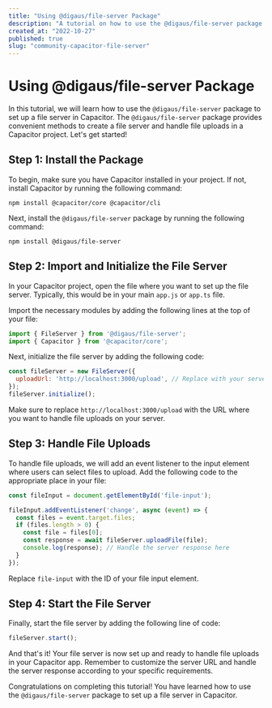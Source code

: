 ```yaml
---
title: "Using @digaus/file-server Package"
description: "A tutorial on how to use the @digaus/file-server package to set up a file server in Capacitor."
created_at: "2022-10-27"
published: true
slug: "community-capacitor-file-server"
---
```


# Using @digaus/file-server Package

In this tutorial, we will learn how to use the `@digaus/file-server` package to set up a file server in Capacitor. The `@digaus/file-server` package provides convenient methods to create a file server and handle file uploads in a Capacitor project. Let's get started!

## Step 1: Install the Package

To begin, make sure you have Capacitor installed in your project. If not, install Capacitor by running the following command:

```
npm install @capacitor/core @capacitor/cli
```

Next, install the `@digaus/file-server` package by running the following command:

```
npm install @digaus/file-server
```

## Step 2: Import and Initialize the File Server

In your Capacitor project, open the file where you want to set up the file server. Typically, this would be in your main `app.js` or `app.ts` file.

Import the necessary modules by adding the following lines at the top of your file:

```javascript
import { FileServer } from '@digaus/file-server';
import { Capacitor } from '@capacitor/core';
```

Next, initialize the file server by adding the following code:

```javascript
const fileServer = new FileServer({
  uploadUrl: 'http://localhost:3000/upload', // Replace with your server URL
});
fileServer.initialize();
```

Make sure to replace `http://localhost:3000/upload` with the URL where you want to handle file uploads on your server.

## Step 3: Handle File Uploads

To handle file uploads, we will add an event listener to the input element where users can select files to upload. Add the following code to the appropriate place in your file:

```javascript
const fileInput = document.getElementById('file-input');

fileInput.addEventListener('change', async (event) => {
  const files = event.target.files;
  if (files.length > 0) {
    const file = files[0];
    const response = await fileServer.uploadFile(file);
    console.log(response); // Handle the server response here
  }
});
```

Replace `file-input` with the ID of your file input element.

## Step 4: Start the File Server

Finally, start the file server by adding the following line of code:

```javascript
fileServer.start();
```

And that's it! Your file server is now set up and ready to handle file uploads in your Capacitor app. Remember to customize the server URL and handle the server response according to your specific requirements.

Congratulations on completing this tutorial! You have learned how to use the `@digaus/file-server` package to set up a file server in Capacitor.